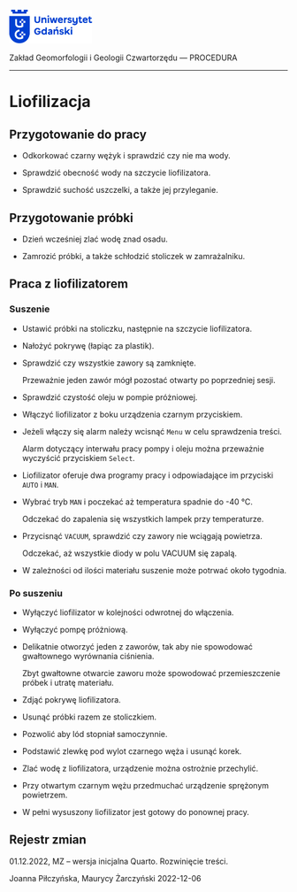 
<div fig-alt="Logo: Uniwersytet Gdański" fig-align="left">

[<img src="images/log-ug_pl.png" width="150" />](https://geomorfologia.ug.edu.pl)

</div>

Zakład Geomorfologii i Geologii Czwartorzędu — PROCEDURA

------------------------------------------------------------------------

# Liofilizacja

## Przygotowanie do pracy

- Odkorkować czarny wężyk i sprawdzić czy nie ma wody.

- Sprawdzić obecność wody na szczycie liofilizatora.

- Sprawdzić suchość uszczelki, a także jej przyleganie.

## Przygotowanie próbki

- Dzień wcześniej zlać wodę znad osadu.

- Zamrozić próbki, a także schłodzić stoliczek w zamrażalniku.

## Praca z liofilizatorem

### Suszenie

- Ustawić próbki na stoliczku, następnie na szczycie liofilizatora.

- Nałożyć pokrywę (łapiąc za plastik).

- Sprawdzić czy wszystkie zawory są zamknięte.

  Przeważnie jeden zawór mógł pozostać otwarty po poprzedniej sesji.

- Sprawdzić czystość oleju w pompie próżniowej.

- Włączyć liofilizator z boku urządzenia czarnym przyciskiem.

- Jeżeli włączy się alarm należy wcisnąć `Menu` w celu sprawdzenia
  treści.

  Alarm dotyczący interwału pracy pompy i oleju można przeważnie
  wyczyścić przyciskiem `Select`.

- Liofilizator oferuje dwa programy pracy i odpowiadające im przyciski
  `AUTO` i `MAN`.

- Wybrać tryb `MAN` i poczekać aż temperatura spadnie do -40 °C.

  Odczekać do zapalenia się wszystkich lampek przy temperaturze.

- Przycisnąć `VACUUM`, sprawdzić czy zawory nie wciągają powietrza.

  Odczekać, aż wszystkie diody w polu VACUUM się zapalą.

- W zależności od ilości materiału suszenie może potrwać około tygodnia.

### Po suszeniu

- Wyłączyć liofilizator w kolejności odwrotnej do włączenia.

- Wyłączyć pompę próżniową.

- Delikatnie otworzyć jeden z zaworów, tak aby nie spowodować
  gwałtownego wyrównania ciśnienia.

  Zbyt gwałtowne otwarcie zaworu może spowodować przemieszczenie próbek
  i utratę materiału.

- Zdjąć pokrywę liofilizatora.

- Usunąć próbki razem ze stoliczkiem.

- Pozwolić aby lód stopniał samoczynnie.

- Podstawić zlewkę pod wylot czarnego węża i usunąć korek.

- Zlać wodę z liofilizatora, urządzenie można ostrożnie przechylić.

- Przy otwartym czarnym wężu przedmuchać urządzenie sprężonym
  powietrzem.

- W pełni wysuszony liofilizator jest gotowy do ponownej pracy.

## Rejestr zmian

01.12.2022, MZ – wersja inicjalna Quarto. Rozwinięcie treści.

Joanna Piłczyńska, Maurycy Żarczyński 2022-12-06
